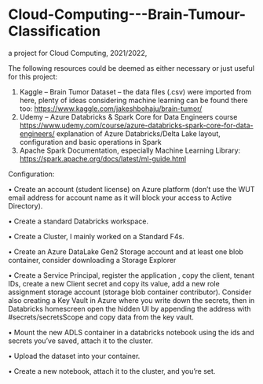 # Cloud-Computing---Brain-Tumour-Classification
a project for Cloud Computing,  2021/2022,

The following resources could be deemed as either necessary or just useful for this project:
1.	Kaggle – Brain Tumor Dataset – the data files (.csv) were imported from here, plenty of ideas considering machine learning can be found there too:
https://www.kaggle.com/jakeshbohaju/brain-tumor/
2.	Udemy – Azure Databricks & Spark Core for Data Engineers course
https://www.udemy.com/course/azure-databricks-spark-core-for-data-engineers/
explanation of Azure Databricks/Delta Lake layout, configuration and basic operations in Spark 
3.	Apache Spark Documentation, especially Machine Learning Library:
https://spark.apache.org/docs/latest/ml-guide.html




Configuration:

•	Create an account (student license) on Azure platform (don’t use the WUT email address for account name as it will block your access to Active Directory).

•	Create a standard Databricks workspace.

•	Create a Cluster, I mainly worked on a Standard F4s.

•	Create an Azure DataLake Gen2 Storage account and at least one blob container, consider downloading a Storage Explorer

•	Create a Service Principal, register the application , copy the client, tenant IDs, create a new Client secret and copy its value, add a new role assignment storage account (storage blob container contributor).  Consider also creating a Key Vault in Azure where you write down the secrets, then in Databricks homescreen open the hidden UI by appending the address with #secrets/secretsScope and copy data from the key vault. 

•	Mount the new ADLS container in a databricks notebook using the ids and secrets you’ve saved, attach it to the cluster.

•	Upload the dataset into your container.

•	Create a new notebook, attach it to the cluster, and you’re set. 
